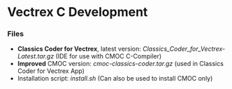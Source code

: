 # Vectrex C Development

### Files

- **Classics Coder for Vectrex**, latest version: *Classics_Coder_for_Vectrex-Latest.tar.gz* (IDE for use with CMOC C-Compiler)
- **Improved** CMOC version: *cmoc-classics-coder.tar.gz* (used in Classics Coder for Vectrex App)
- Installation script: *install.sh* (Can also be used to install CMOC only)
